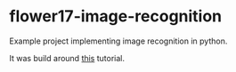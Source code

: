 # flower17-image-recognition
Example project implementing image recognition in python.

It was build around [this](https://gogul09.github.io/software/image-classification-python) tutorial.